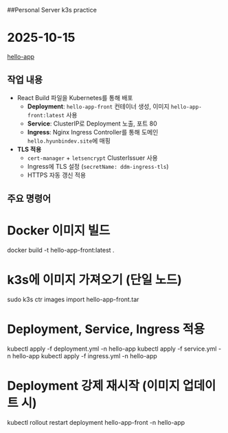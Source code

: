 ##Personal Server k3s practice

# 2025-10-15
[hello-app](https://hello.hyunbindev.site)
## 작업 내용
- React Build 파일을 Kubernetes를 통해 배포
  - **Deployment**: `hello-app-front` 컨테이너 생성, 이미지 `hello-app-front:latest` 사용
  - **Service**: ClusterIP로 Deployment 노출, 포트 80
  - **Ingress**: Nginx Ingress Controller를 통해 도메인 `hello.hyunbindev.site`에 매핑
- **TLS 적용**
  - `cert-manager` + `letsencrypt` ClusterIssuer 사용
  - Ingress에 TLS 설정 (`secretName: ddm-ingress-tls`)
  - HTTPS 자동 갱신 적용
## 주요 명령어
# Docker 이미지 빌드
docker build -t hello-app-front:latest .

# k3s에 이미지 가져오기 (단일 노드)
sudo k3s ctr images import hello-app-front.tar

# Deployment, Service, Ingress 적용
kubectl apply -f deployment.yml -n hello-app
kubectl apply -f service.yml -n hello-app
kubectl apply -f ingress.yml -n hello-app

# Deployment 강제 재시작 (이미지 업데이트 시)
kubectl rollout restart deployment hello-app-front -n hello-app
